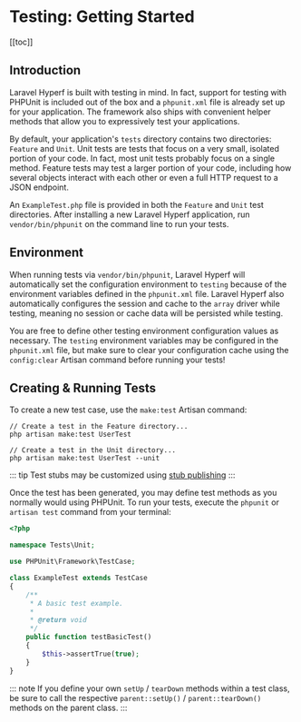 # Testing: Getting Started
[[toc]]

## Introduction

Laravel Hyperf is built with testing in mind. In fact, support for testing with PHPUnit is included out of the box and a `phpunit.xml` file is already set up for your application. The framework also ships with convenient helper methods that allow you to expressively test your applications.

By default, your application's `tests` directory contains two directories: `Feature` and `Unit`. Unit tests are tests that focus on a very small, isolated portion of your code. In fact, most unit tests probably focus on a single method. Feature tests may test a larger portion of your code, including how several objects interact with each other or even a full HTTP request to a JSON endpoint.

An `ExampleTest.php` file is provided in both the `Feature` and `Unit` test directories. After installing a new Laravel Hyperf application, run `vendor/bin/phpunit` on the command line to run your tests.

## Environment

When running tests via `vendor/bin/phpunit`, Laravel Hyperf will automatically set the configuration environment to `testing` because of the environment variables defined in the `phpunit.xml` file. Laravel Hyperf also automatically configures the session and cache to the `array` driver while testing, meaning no session or cache data will be persisted while testing.

You are free to define other testing environment configuration values as necessary. The `testing` environment variables may be configured in the `phpunit.xml` file, but make sure to clear your configuration cache using the `config:clear` Artisan command before running your tests!

## Creating & Running Tests

To create a new test case, use the `make:test` Artisan command:

```shell:no-line-numbers
// Create a test in the Feature directory...
php artisan make:test UserTest

// Create a test in the Unit directory...
php artisan make:test UserTest --unit
```

::: tip
Test stubs may be customized using [stub publishing](/docs/artisan#stub-customization)
:::

Once the test has been generated, you may define test methods as you normally would using PHPUnit. To run your tests, execute the `phpunit` or `artisan test` command from your terminal:

```php
<?php

namespace Tests\Unit;

use PHPUnit\Framework\TestCase;

class ExampleTest extends TestCase
{
    /**
     * A basic test example.
     *
     * @return void
     */
    public function testBasicTest()
    {
        $this->assertTrue(true);
    }
}
```

::: note
If you define your own `setUp` / `tearDown` methods within a test class, be sure to call the respective `parent::setUp()` / `parent::tearDown()` methods on the parent class.
:::